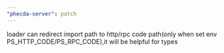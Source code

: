 ```yaml
---
"phecda-server": patch
---
```


loader can redirect import path to http/rpc code path(only when set env PS_HTTP_CODE/PS_RPC_CODE),it will be helpful for types
